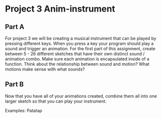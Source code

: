 # Project 3 Anim-instrument

## Part A
For project 3 we will be creating a musical instrument that can be played by pressing different keys. When you press a key your program should play a sound and trigger an animation. For the first part of this assignment, create between 5 - 26 different sketches that have their own distinct sound / animation combo. Make sure each animation is encapsulated inside of a function. Think about the relationship between sound and motion? What motions make sense with what sounds?


## Part B
Now that you have all of your animations created, combine them all into one larger sketch so that you can play your instrument.

Examples:
Patatap


